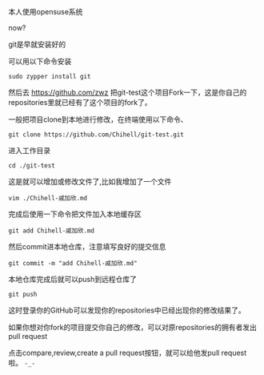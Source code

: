 本人使用opensuse系统

now?

git是早就安装好的

可以用以下命令安装

`sudo zypper install git`

然后去 https://github.com/zwz 把git-test这个项目Fork一下，这是你自己的repositories里就已经有了这个项目的fork了。

一般把项目clone到本地进行修改，在终端使用以下命令、

`git clone https://github.com/Chihell/git-test.git`

进入工作目录

`cd ./git-test`

这是就可以增加或修改文件了,比如我增加了一个文件

`vim ./Chihell-戚加欣.md`

完成后使用一下命令把文件加入本地缓存区

`git add Chihell-戚加欣.md`

然后commit进本地仓库，注意填写良好的提交信息

`git commit -m "add Chihell-戚加欣.md"`

本地仓库完成后就可以push到远程仓库了

`git push`

这时登录你的GitHub可以发现你的repositories中已经出现你的修改结果了。

如果你想对你fork的项目提交你自己的修改，可以对原repositories的拥有者发出pull request

点击compare,review,create a pull request按钮，就可以给他发pull request啦。 `-_-`

